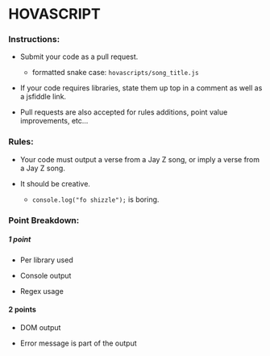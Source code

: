# HOVASCRIPT

### Instructions:
* Submit your code as a pull request.
	* formatted snake case: `hovascripts/song_title.js`

* If your code requires libraries, state them up top in a comment as well as a jsfiddle link.

* Pull requests are also accepted for rules additions, point value improvements, etc... 

### Rules:
* Your code must output a verse from a Jay Z song, or imply a verse from a Jay Z song.

* It should be creative.  
	* `console.log("fo shizzle");` is boring.

### Point Breakdown:
##### 1 point
* Per library used

* Console output

* Regex usage

#### 2 points
* DOM output

* Error message is part of the output
